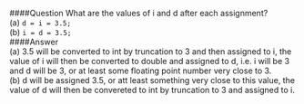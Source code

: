 ####Question
What are the values of i and d after each assignment?  
(a) `d = i = 3.5;`  
(b) `i = d = 3.5;`  
####Answer  
(a) 3.5 will be converted to int by truncation to 3 and then assigned to i, the value of i will then be converted to double and assigned to d, i.e. i will be 3 and d will be 3, or at least some floating point number very close to 3.  
(b) d will be assigned 3.5, or att least something very close to this value, the value of d will then be convereted to int by truncation to 3 and assigned to i.  
